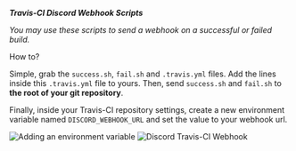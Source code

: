 ***Travis-CI Discord Webhook Scripts***

*You may use these scripts to send a webhook on a successful or failed build.*

How to?

Simple, grab the `success.sh`, `fail.sh` and `.travis.yml` files. Add the lines inside this `.travis.yml` file to yours.
Then, send `success.sh` and `fail.sh` to **the root of your git repository**.

Finally, inside your Travis-CI repository settings, create a new environment variable named `DISCORD_WEBHOOK_URL` and set the value to your webhook url.

![Adding an environment variable](https://i.imgur.com/ROPxG7X.png)
![Discord Travis-CI Webhook](https://i.imgur.com/3N0Mwgn.png)
